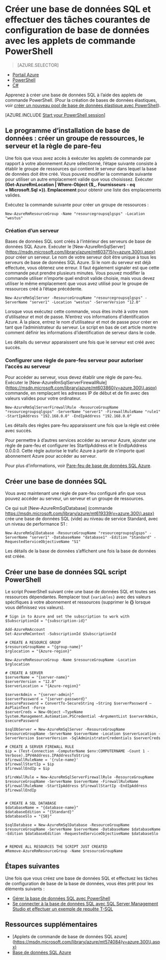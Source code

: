 <properties
    pageTitle="Le programme d’installation de nouvelle base de données SQL avec PowerShell | Microsoft Azure"
    description="Découvrez comment créer une base de données SQL avec PowerShell. Tâches de configuration de base de données courantes peuvent être gérés par le biais applets de commande PowerShell."
    keywords="créer la nouvelle base de données sql, le programme d’installation de base de données"
    services="sql-database"
    documentationCenter=""
    authors="stevestein"
    manager="jhubbard"
    editor="cgronlun"/>

<tags
    ms.service="sql-database"
    ms.devlang="NA"
    ms.topic="hero-article"
    ms.tgt_pltfrm="powershell"
    ms.workload="data-management"
    ms.date="08/19/2016"
    ms.author="sstein"/>

# <a name="create-a-sql-database-and-perform-common-database-setup-tasks-with-powershell-cmdlets"></a>Créer une base de données SQL et effectuer des tâches courantes de configuration de base de données avec les applets de commande PowerShell


> [AZURE.SELECTOR]
- [Portail Azure](sql-database-get-started.md)
- [PowerShell](sql-database-get-started-powershell.md)
- [C#](sql-database-get-started-csharp.md)



Apprenez à créer une base de données SQL à l’aide des applets de commande PowerShell. (Pour la création de bases de données élastiques, voir [créer un nouveau pool de base de données élastique avec PowerShell](sql-database-elastic-pool-create-powershell.md)).


[AZURE.INCLUDE [Start your PowerShell session](../../includes/sql-database-powershell.md)]

## <a name="database-setup-create-a-resource-group-server-and-firewall-rule"></a>Le programme d’installation de base de données : créer un groupe de ressources, le serveur et la règle de pare-feu

Une fois que vous avez accès à exécuter les applets de commande par rapport à votre abonnement Azure sélectionné, l’étape suivante consiste à établir le groupe de ressources qui contient le serveur dans lequel la base de données doit être créé. Vous pouvez modifier la commande suivante pour utiliser un autre emplacement valide que vous choisissez. Exécuter **(Get-AzureRmLocation | Where-Object {$_. Fournisseurs - eq « Microsoft.Sql »}). Emplacement** pour obtenir une liste des emplacements valides.

Exécutez la commande suivante pour créer un groupe de ressources :

    New-AzureRmResourceGroup -Name "resourcegroupsqlgsps" -Location "westus"


### <a name="create-a-server"></a>Création d’un serveur

Bases de données SQL sont créés à l’intérieur des serveurs de base de données SQL Azure. Exécuter le [New-AzureRmSqlServer] (https://msdn.microsoft.com/library/azure/mt603715(v=azure.300\).aspx) pour créer un serveur. Le nom de votre serveur doit être unique à tous les serveurs de base de données SQL Azure. Si le nom du serveur est déjà effectuée, vous obtenez une erreur. Il faut également signaler est que cette commande peut prendre plusieurs minutes. Vous pouvez modifier la commande utiliser n’importe quel endroit valide choisie, mais vous devez utiliser le même emplacement que vous avez utilisé pour le groupe de ressources créé à l’étape précédente.

    New-AzureRmSqlServer -ResourceGroupName "resourcegroupsqlgsps" -ServerName "server1" -Location "westus" -ServerVersion "12.0"

Lorsque vous exécutez cette commande, vous êtes invité à votre nom d’utilisateur et mot de passe. N’entrez vos informations d’identification Azure. À la place, entrez le nom d’utilisateur et mot de passe pour créer en tant que l’administrateur du serveur. Le script en bas de cet article montre comment définir les informations d’identification de serveur dans le code.

Les détails du serveur apparaissent une fois que le serveur est créé avec succès.

### <a name="configure-a-server-firewall-rule-to-allow-access-to-the-server"></a>Configurer une règle de pare-feu serveur pour autoriser l’accès au serveur

Pour accéder au serveur, vous devez établir une règle de pare-feu. Exécuter le [New-AzureRmSqlServerFirewallRule] (https://msdn.microsoft.com/library/azure/mt603860(v=azure.300\).aspx) commande, en remplaçant les adresses IP de début et de fin avec des valeurs valides pour votre ordinateur.

    New-AzureRmSqlServerFirewallRule -ResourceGroupName "resourcegroupsqlgsps" -ServerName "server1" -FirewallRuleName "rule1" -StartIpAddress "192.168.0.0" -EndIpAddress "192.168.0.0"

Les détails des règles pare-feu apparaissent une fois que la règle est créée avec succès.

Pour permettre à d’autres services accéder au serveur Azure, ajouter une règle de pare-feu et configurer les StartIpAddress et le EndIpAddress 0.0.0.0. Cette règle autorise le trafic Azure à partir de n’importe quel abonnement Azure pour accéder au serveur.

Pour plus d’informations, voir [Pare-feu de base de données SQL Azure](sql-database-firewall-configure.md).


## <a name="create-a-sql-database"></a>Créer une base de données SQL

Vous avez maintenant une règle de pare-feu configuré afin que vous pouvez accéder au serveur, un serveur et un groupe de ressources.

Ce qui suit [New-AzureRmSqlDatabase] (commande https://msdn.microsoft.com/library/azure/mt619339(v=azure.300\).aspx) crée une base de données SQL (vide) au niveau de service Standard, avec un niveau de performance S1 :


    New-AzureRmSqlDatabase -ResourceGroupName "resourcegroupsqlgsps" -ServerName "server1" -DatabaseName "database1" -Edition "Standard" -RequestedServiceObjectiveName "S1"


Les détails de la base de données s’affichent une fois la base de données est créée.

## <a name="create-a-sql-database-powershell-script"></a>Créer une base de données SQL script PowerShell

Le script PowerShell suivant crée une base de données SQL et toutes ses ressources dépendantes. Remplacer tout `{variables}` avec des valeurs spécifiques à votre abonnement et ressources (supprimer le **{}** lorsque vous définissez vos valeurs).

    # Sign in to Azure and set the subscription to work with
    $SubscriptionId = "{subscription-id}"

    Add-AzureRmAccount
    Set-AzureRmContext -SubscriptionId $SubscriptionId

    # CREATE A RESOURCE GROUP
    $resourceGroupName = "{group-name}"
    $rglocation = "{Azure-region}"
    
    New-AzureRmResourceGroup -Name $resourceGroupName -Location $rglocation
    
    # CREATE A SERVER
    $serverName = "{server-name}"
    $serverVersion = "12.0"
    $serverLocation = "{Azure-region}"
    
    $serverAdmin = "{server-admin}"
    $serverPassword = "{server-password}" 
    $securePassword = ConvertTo-SecureString –String $serverPassword –AsPlainText -Force
    $serverCreds = New-Object –TypeName System.Management.Automation.PSCredential –ArgumentList $serverAdmin, $securePassword
    
    $sqlDbServer = New-AzureRmSqlServer -ResourceGroupName $resourceGroupName -ServerName $serverName -Location $serverLocation -ServerVersion $serverVersion -SqlAdministratorCredentials $serverCreds
    
    # CREATE A SERVER FIREWALL RULE
    $ip = (Test-Connection -ComputerName $env:COMPUTERNAME -Count 1 -Verbose).IPV4Address.IPAddressToString
    $firewallRuleName = '{rule-name}'
    $firewallStartIp = $ip
    $firewallEndIp = $ip
    
    $fireWallRule = New-AzureRmSqlServerFirewallRule -ResourceGroupName $resourceGroupName -ServerName $serverName -FirewallRuleName $firewallRuleName -StartIpAddress $firewallStartIp -EndIpAddress $firewallEndIp
    
    
    # CREATE A SQL DATABASE
    $databaseName = "{database-name}"
    $databaseEdition = "{Standard}"
    $databaseSlo = "{S0}"
    
    $sqlDatabase = New-AzureRmSqlDatabase -ResourceGroupName $resourceGroupName -ServerName $serverName -DatabaseName $databaseName -Edition $databaseEdition -RequestedServiceObjectiveName $databaseSlo
    
   
    # REMOVE ALL RESOURCES THE SCRIPT JUST CREATED
    #Remove-AzureRmResourceGroup -Name $resourceGroupName






## <a name="next-steps"></a>Étapes suivantes
Une fois que vous créez une base de données SQL et effectuez les tâches de configuration de base de la base de données, vous êtes prêt pour les éléments suivants :

- [Gérer la base de données SQL avec PowerShell](sql-database-manage-powershell.md)
- [Se connecter à la base de données SQL avec SQL Server Management Studio et effectuer un exemple de requête T-SQL](sql-database-connect-query-ssms.md)


## <a name="additional-resources"></a>Ressources supplémentaires

- [Applets de commande de base de données SQL azure] (https://msdn.microsoft.com/library/azure/mt574084(v=azure.300\).aspx)
- [Base de données SQL Azure](https://azure.microsoft.com/documentation/services/sql-database/)
